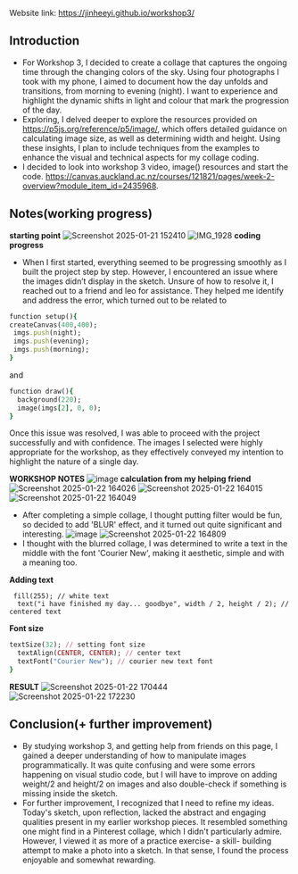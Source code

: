 Website link: https://jinheeyi.github.io/workshop3/

## Introduction
- For Workshop 3, I decided to create a collage that captures the ongoing time through the changing colors of the sky. Using four photographs I took with my phone, I aimed to document how the day unfolds and transitions, from morning to evening (night). I want to experience and highlight the dynamic shifts in light and colour that mark the progression of the day.
- Exploring, I delved deeper to explore the resources provided on https://p5js.org/reference/p5/image/, which offers detailed guidance on calculating image size, as well as determining width and height. Using these insights, I plan to include techniques from the examples to enhance the visual and technical aspects for my collage coding. 
- I decided to look into workshop 3 video, image() resources and start the code. https://canvas.auckland.ac.nz/courses/121821/pages/week-2-overview?module_item_id=2435968. 

## Notes(working progress)
**starting point**
![Screenshot 2025-01-21 152410](https://github.com/user-attachments/assets/ef794495-dd67-4f78-8c44-7330f1d0bf19)
![IMG_1928](https://github.com/user-attachments/assets/ce9afbd5-c1f5-4ae6-9d80-d26fd4b60b3e)
**coding progress**
- When I first started, everything seemed to be progressing smoothly as I built the project step by step. However, I encountered an issue where the images didn’t display in the sketch. Unsure of how to resolve it, I reached out to a friend and leo for assistance. They helped me identify and address the error, which turned out to be related to
```ruby
function setup(){
createCanvas(400,400);
 imgs.push(night);
 imgs.push(evening);
 imgs.push(morning);
}
```
and
```ruby
function draw(){
  background(220);
  image(imgs[2], 0, 0);
}
```
Once this issue was resolved, I was able to proceed with the project successfully and with confidence. The images I selected were highly appropriate for the workshop, as they effectively conveyed my intention to highlight the nature of a single day.

**WORKSHOP NOTES**
![image](https://github.com/user-attachments/assets/6c9156f2-a789-44b4-ae20-c5cedc1d9b4f)
**calculation from my helping friend**
![Screenshot 2025-01-22 164026](https://github.com/user-attachments/assets/61bd8b27-01b2-4b0a-8901-34cec1943ad3)
![Screenshot 2025-01-22 164015](https://github.com/user-attachments/assets/0d43f4a9-bace-4db2-bbb6-eed77c4e51b3)
![Screenshot 2025-01-22 164049](https://github.com/user-attachments/assets/5115719c-46c1-403c-b849-afa0602fd9d4)
- After completing a simple collage, I thought putting filter would be fun, so decided to add 'BLUR' effect, and it turned out quite significant and interesting. 
![image](https://github.com/user-attachments/assets/b924d3f9-0f29-47ad-9ebb-f9b37637a8bf)
![Screenshot 2025-01-22 164809](https://github.com/user-attachments/assets/8425a038-c806-49ed-a417-60ea2230837a)
- I thought with the blurred collage, I was determined to write a text in the middle with the font 'Courier New', making it aesthetic, simple and with a meaning too. 


**Adding text**
```rubyi
 fill(255); // white text
  text("i have finished my day... goodbye", width / 2, height / 2); // centered text
```
**Font size**
```ruby
textSize(32); // setting font size
  textAlign(CENTER, CENTER); // center text
  textFont("Courier New"); // courier new text font
}
```

**RESULT**
![Screenshot 2025-01-22 170444](https://github.com/user-attachments/assets/fa215a9e-04a6-4f9a-973a-f66eb5f9d77e)
![Screenshot 2025-01-22 172230](https://github.com/user-attachments/assets/ace5b869-9c20-4496-8fd3-8f304f47f299)

## Conclusion(+ further improvement)
- By studying workshop 3, and getting help from friends on this page, I gained a deeper understanding of how to manipulate images programmatically. It was quite confusing and were some errors happening on visual studio code, but I will have to improve on adding weight/2 and height/2 on images and also double-check if something is missing inside the sketch.
- For further improvement, I recognized that I need to refine my ideas. Today's sketch, upon reflection, lacked the abstract and engaging qualities present in my earlier workshop pieces. It resembled something one might find in a Pinterest collage, which I didn't particularly admire. However, I viewed it as more of a practice exercise- a skill- building attempt to make a photo into a sketch. In that sense, I found the process enjoyable and somewhat rewarding. 
